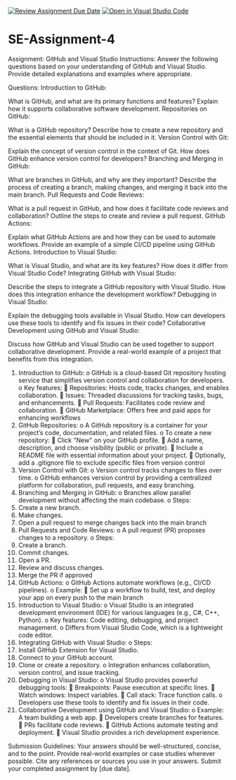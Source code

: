 [![Review Assignment Due Date](https://classroom.github.com/assets/deadline-readme-button-22041afd0340ce965d47ae6ef1cefeee28c7c493a6346c4f15d667ab976d596c.svg)](https://classroom.github.com/a/GvXCZgfk)
[![Open in Visual Studio Code](https://classroom.github.com/assets/open-in-vscode-2e0aaae1b6195c2367325f4f02e2d04e9abb55f0b24a779b69b11b9e10269abc.svg)](https://classroom.github.com/online_ide?assignment_repo_id=15354442&assignment_repo_type=AssignmentRepo)
# SE-Assignment-4
Assignment: GitHub and Visual Studio
Instructions:
Answer the following questions based on your understanding of GitHub and Visual Studio. Provide detailed explanations and examples where appropriate.

Questions:
Introduction to GitHub:

What is GitHub, and what are its primary functions and features? Explain how it supports collaborative software development.
Repositories on GitHub:

What is a GitHub repository? Describe how to create a new repository and the essential elements that should be included in it.
Version Control with Git:

Explain the concept of version control in the context of Git. How does GitHub enhance version control for developers?
Branching and Merging in GitHub:

What are branches in GitHub, and why are they important? Describe the process of creating a branch, making changes, and merging it back into the main branch.
Pull Requests and Code Reviews:

What is a pull request in GitHub, and how does it facilitate code reviews and collaboration? Outline the steps to create and review a pull request.
GitHub Actions:

Explain what GitHub Actions are and how they can be used to automate workflows. Provide an example of a simple CI/CD pipeline using GitHub Actions.
Introduction to Visual Studio:

What is Visual Studio, and what are its key features? How does it differ from Visual Studio Code?
Integrating GitHub with Visual Studio:

Describe the steps to integrate a GitHub repository with Visual Studio. How does this integration enhance the development workflow?
Debugging in Visual Studio:

Explain the debugging tools available in Visual Studio. How can developers use these tools to identify and fix issues in their code?
Collaborative Development using GitHub and Visual Studio:

Discuss how GitHub and Visual Studio can be used together to support collaborative development. Provide a real-world example of a project that benefits from this integration.
1.	Introduction to GitHub:
o	GitHub is a cloud-based Git repository hosting service that simplifies version control and collaboration for developers.
o	Key features:
	Repositories: Hosts code, tracks changes, and enables collaboration.
	Issues: Threaded discussions for tracking tasks, bugs, and enhancements.
	Pull Requests: Facilitates code review and collaboration.
	GitHub Marketplace: Offers free and paid apps for enhancing workflows
2.	GitHub Repositories:
o	A GitHub repository is a container for your project’s code, documentation, and related files.
o	To create a new repository:
	Click "New" on your GitHub profile.
	Add a name, description, and choose visibility (public or private).
	Include a README file with essential information about your project.
	Optionally, add a .gitignore file to exclude specific files from version control
3.	Version Control with Git:
o	Version control tracks changes to files over time.
o	GitHub enhances version control by providing a centralized platform for collaboration, pull requests, and easy branching.
4.	Branching and Merging in GitHub:
o	Branches allow parallel development without affecting the main codebase.
o	Steps:
1.	Create a new branch.
2.	Make changes.
3.	Open a pull request to merge changes back into the main branch
5.	Pull Requests and Code Reviews:
o	A pull request (PR) proposes changes to a repository.
o	Steps:
1.	Create a branch.
2.	Commit changes.
3.	Open a PR.
4.	Review and discuss changes.
5.	Merge the PR if approved
6.	GitHub Actions:
o	GitHub Actions automate workflows (e.g., CI/CD pipelines).
o	Example:
	Set up a workflow to build, test, and deploy your app on every push to the main branch
7.	Introduction to Visual Studio:
o	Visual Studio is an integrated development environment (IDE) for various languages (e.g., C#, C++, Python).
o	Key features: Code editing, debugging, and project management.
o	Differs from Visual Studio Code, which is a lightweight code editor.
8.	Integrating GitHub with Visual Studio:
o	Steps:
1.	Install GitHub Extension for Visual Studio.
2.	Connect to your GitHub account.
3.	Clone or create a repository.
o	Integration enhances collaboration, version control, and issue tracking.
9.	Debugging in Visual Studio:
o	Visual Studio provides powerful debugging tools:
	Breakpoints: Pause execution at specific lines.
	Watch windows: Inspect variables.
	Call stack: Trace function calls.
o	Developers use these tools to identify and fix issues in their code.
10.	Collaborative Development using GitHub and Visual Studio:
o	Example: A team building a web app.
	Developers create branches for features.
	PRs facilitate code reviews.
	GitHub Actions automate testing and deployment.
	Visual Studio provides a rich development experience.




Submission Guidelines:
Your answers should be well-structured, concise, and to the point.
Provide real-world examples or case studies wherever possible.
Cite any references or sources you use in your answers.
Submit your completed assignment by [due date].
